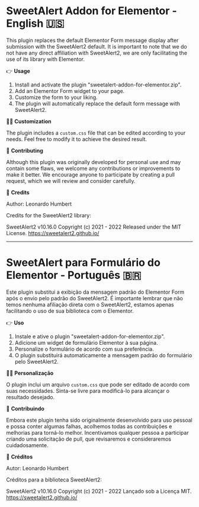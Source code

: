 # SweetAlert Addon for Elementor - English 🇺🇸

This plugin replaces the default Elementor Form message display after submission with the SweetAlert2 default. It is important to note that we do not have any direct affiliation with SweetAlert2, we are only facilitating the use of its library with Elementor.

👉 **Usage**

1. Install and activate the plugin "sweetalert-addon-for-elementor.zip".
2. Add an Elementor Form widget to your page.
3. Customize the form to your liking.
4. The plugin will automatically replace the default form message with SweetAlert2.

👨‍💻 **Customization**

The plugin includes a `custom.css` file that can be edited according to your needs. Feel free to modify it to achieve the desired result.

🙌 **Contributing**

Although this plugin was originally developed for personal use and may contain some flaws, we welcome any contributions or improvements to make it better. We encourage anyone to participate by creating a pull request, which we will review and consider carefully.

👏 **Credits**

Author: Leonardo Humbert

Credits for the SweetAlert2 library:

SweetAlert2 v10.16.0
Copyright (c) 2021 - 2022
Released under the MIT License.
https://sweetalert2.github.io/

---

# SweetAlert para Formulário do Elementor - Português 🇧🇷

Este plugin substitui a exibição da mensagem padrão do Elementor Form após o envio pelo padrão do SweetAlert2. É importante lembrar que não temos nenhuma afiliação direta com o SweetAlert2, estamos apenas facilitando o uso de sua biblioteca com o Elementor.

👉 **Uso**

1. Instale e ative o plugin "sweetalert-addon-for-elementor.zip".
2. Adicione um widget de formulário Elementor à sua página.
3. Personalize o formulário de acordo com sua preferência.
4. O plugin substituirá automaticamente a mensagem padrão do formulário pelo SweetAlert2.

👨‍💻 **Personalização**

O plugin inclui um arquivo `custom.css` que pode ser editado de acordo com suas necessidades. Sinta-se livre para modificá-lo para alcançar o resultado desejado.

🙌 **Contribuindo**

Embora este plugin tenha sido originalmente desenvolvido para uso pessoal e possa conter algumas falhas, acolhemos todas as contribuições e melhorias para torná-lo melhor. Incentivamos qualquer pessoa a participar criando uma solicitação de pull, que revisaremos e consideraremos cuidadosamente.

👏 **Créditos**

Autor: Leonardo Humbert

Créditos para a biblioteca SweetAlert2:

SweetAlert2 v10.16.0
Copyright (c) 2021 - 2022
Lançado sob a Licença MIT.
https://sweetalert2.github.io/
